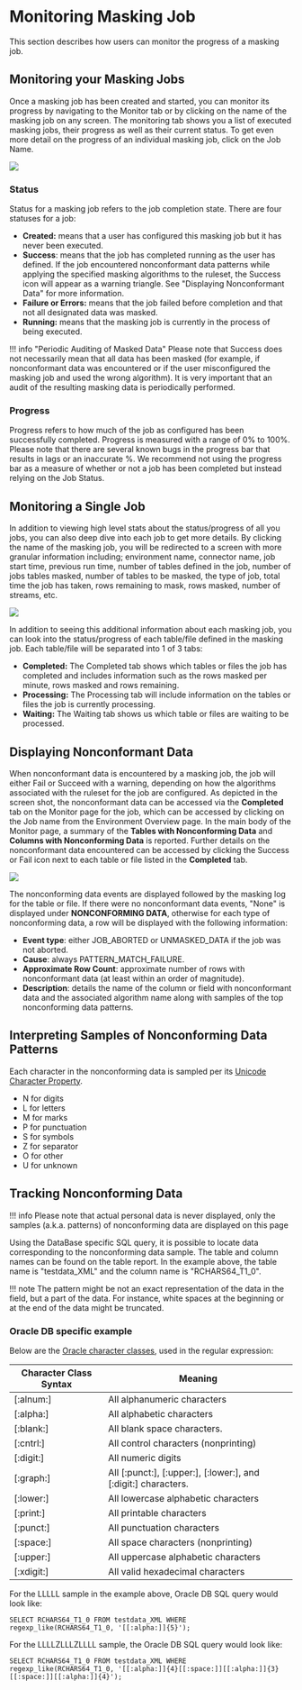 # Monitoring Masking Job

This section describes how users can monitor the progress of a masking
job.

## Monitoring your Masking Jobs

Once a masking job has been created and started, you can monitor its progress by navigating to the Monitor tab or by clicking on the name of the masking job on any screen. The monitoring tab shows you a list of executed masking jobs, their progress as well as their current status. To get even more detail on the progress of an individual masking job, click on the Job Name.

  ![](./media/monitoring.png)

### Status

Status for a masking job refers to the job completion state. There are four statuses for a job:

- **Created:** means that a user has configured this masking job but it has never been executed.
- **Success**: means that the job has completed running as the user has defined. If the job encountered nonconformant data patterns while applying the specified masking algorithms
to the ruleset, the Success icon will appear as a warning triangle. See "Displaying Nonconformant Data" for more information.
- **Failure or Errors:** means that the job failed before completion and that not all designated data was masked.  
- **Running:** means that the masking job is currently in the process of being executed.

!!! info "Periodic Auditing of Masked Data"
    Please note that Success does not necessarily mean that all data has been masked (for example, if nonconformant data was encountered or if the user misconfigured the masking job and used the wrong algorithm). It is very important that an audit of the resulting masking data is periodically performed.

### Progress

Progress refers to how much of the job as configured has been successfully completed. Progress is measured with a range of 0% to 100%. Please note that there are several known bugs in the progress bar that results in lags or an inaccurate %. We recommend not using the progress bar as a measure of whether or not a job has been completed but instead relying on the Job Status.  


## Monitoring a Single Job

In addition to viewing high level stats about the status/progress of all you jobs, you can also deep dive into each job to get more details. By clicking the name of the masking job, you will be redirected to a screen with more granular information including; environment name, connector name, job start time, previous run time, number of tables defined in the job, number of jobs tables masked, number of tables to be masked, the type of job, total time the job has taken, rows remaining to mask, rows masked, number of streams, etc.  

![](./media/monitor_job.png)

In addition to seeing this additional information about each masking job, you can look into the status/progress of each table/file defined in the masking job. Each table/file will be separated into 1 of 3 tabs:

- **Completed:** The Completed tab shows which tables or files the job has completed and includes information such as the rows masked per minute, rows masked and rows remaining.
- **Processing:** The Processing tab will include information on the tables or files the job is currently processing.
- **Waiting:** The Waiting tab shows us which table or files are waiting to be processed.

## Displaying Nonconformant Data
When nonconformant data is encountered by a masking job, the job will either Fail or Succeed with a warning, depending on how the algorithms associated with the ruleset for the job are configured.
As depicted in the screen shot, the nonconformant data can be accessed via the **Completed** tab on the Monitor page for the job, which can be accessed by clicking on the Job name from the Environment
Overview page. In the main body of the Monitor page, a summary of the **Tables with Nonconforming Data** and **Columns with Nonconforming Data** is reported. Further details on the nonconformant data
encountered can be accessed by clicking the Success or Fail icon next to each table or file listed in the **Completed** tab.

![](./media/masking_report.png)

The nonconforming data events are displayed followed by the masking log for the table or file. If there were no nonconformant data events, "None" is displayed under **NONCONFORMING DATA**, otherwise for each type of nonconforming data, a row will be displayed with the following information:

- **Event type**: either JOB_ABORTED or UNMASKED_DATA if the job was not aborted.
- **Cause**: always PATTERN_MATCH_FAILURE.
- **Approximate Row Count**: approximate number of rows with nonconformant data (at least within an order of magnitude).
- **Description**: details the name of the column or field with nonconformant data and the associated algorithm name along with samples of the top nonconforming data patterns.

## Interpreting Samples of Nonconforming Data Patterns

Each character in the nonconforming data is sampled per its [Unicode Character Property](https://en.wikipedia.org/wiki/Unicode_character_property).

 - N for digits
 - L for letters
 - M for marks
 - P for punctuation
 - S for symbols
 - Z for separator
 - O for other
 - U for unknown

## Tracking Nonconforming Data

!!! info
    Please note that actual personal data is never displayed, only the samples (a.k.a. patterns) of nonconforming data are displayed on this page

Using the DataBase specific SQL query, it is possible to locate data corresponding to the nonconforming data sample.
The table and column names can be found on the table report.
In the example above, the table name is "testdata_XML" and the column name is "RCHARS64_T1_0".

!!! note
    The pattern might be not an exact representation of the data in the field, but a part of the data. For instance, white spaces at the beginning or at the end of the data might be truncated.

### Oracle DB specific example

Below are the [Oracle character classes](https://docs.oracle.com/cd/B12037_01/server.101/b10759/ap_posix001.htm), used in the regular expression:

| Character Class Syntax | Meaning |
| --------------------- | ------- |
| [:alnum:]	| All alphanumeric characters
| [:alpha:]	| All alphabetic characters
| [:blank:]	| All blank space characters.
| [:cntrl:]	| All control characters (nonprinting)
| [:digit:]	| All numeric digits
| [:graph:]	| All [:punct:], [:upper:], [:lower:], and [:digit:] characters.
| [:lower:]	| All lowercase alphabetic characters
| [:print:]	| All printable characters
| [:punct:]	| All punctuation characters
| [:space:]	| All space characters (nonprinting)
| [:upper:]	| All uppercase alphabetic characters
| [:xdigit:]	| All valid hexadecimal characters

For the LLLLL sample in the example above, Oracle DB SQL query would look like:
```
SELECT RCHARS64_T1_0 FROM testdata_XML WHERE regexp_like(RCHARS64_T1_0, '[[:alpha:]]{5}');
```
For the LLLLZLLLZLLLL sample, the Oracle DB SQL query would look like:
```
SELECT RCHARS64_T1_0 FROM testdata_XML WHERE regexp_like(RCHARS64_T1_0, '[[:alpha:]]{4}[[:space:]][[:alpha:]]{3}[[:space:]][[:alpha:]]{4}');
```


